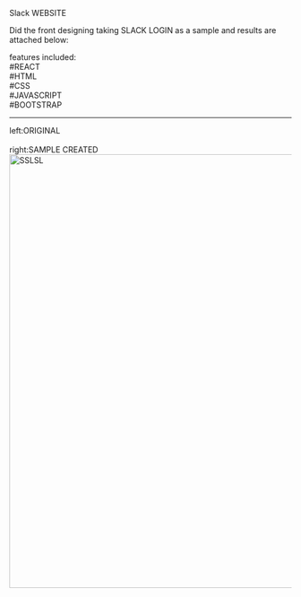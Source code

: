 Slack WEBSITE<BR/>

Did the front designing taking SLACK LOGIN as a sample and results are attached below:<BR/>

features included:<BR/>
#REACT<BR/>
#HTML<BR/>
#CSS<BR/>
#JAVASCRIPT<BR/>
#BOOTSTRAP<BR/>

<HR/>
left:ORIGINAL<BR/><BR/>
right:SAMPLE CREATED<BR/>
<img width="774" alt="SSLSL" src="https://user-images.githubusercontent.com/36601848/189938905-835b06e0-f15e-4bbb-af97-cc0b759d7fd0.png">



